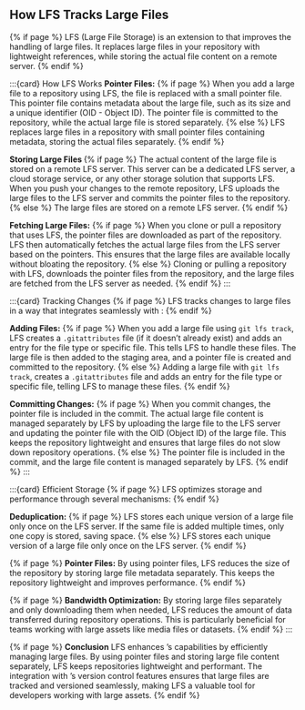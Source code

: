 ## How <i class="fab fa-git"></i> LFS Tracks Large Files
{% if page %}
<i class="fab fa-git"></i> LFS (Large File Storage) is an extension to <i class="fab fa-git"></i> that improves the handling of large files. 
It replaces large files in your repository with lightweight references, while storing the actual file content on a remote server. 
{% endif %}

:::{card} How <i class="fab fa-git"></i> LFS Works
**Pointer Files:** {% if page %}
When you add a large file to a <i class="fab fa-git"></i> repository using <i class="fab fa-git"></i> LFS, the file is replaced with a small pointer file.
This pointer file contains metadata about the large file, such as its size and a unique identifier (OID - Object ID).
The pointer file is committed to the <i class="fab fa-git"></i> repository, while the actual large file is stored separately.
{% else %}
<i class="fab fa-git"></i> LFS replaces large files in a <i class="fab fa-git"></i> repository with small pointer files containing metadata, storing the actual files separately.
{% endif %}

**Storing Large Files <i class="fa-solid fa-database"></i>** {% if page %}
The actual content of the large file is stored on a remote LFS server. This server can be a dedicated LFS server, a cloud storage service, or any other storage solution that supports <i class="fab fa-git"></i> LFS.
When you push your changes to the remote repository, <i class="fab fa-git"></i> LFS uploads the large files to the LFS server and commits the pointer files to the <i class="fab fa-git"></i> repository.
{% else %}
The large files are stored on a remote LFS server.
{% endif %}

**Fetching Large Files:** {% if page %}
When you clone or pull a repository that uses <i class="fab fa-git"></i> LFS, the pointer files are downloaded as part of the <i class="fab fa-git"></i> repository.
<i class="fab fa-git"></i> LFS then automatically fetches the actual large files from the LFS server based on the pointers. This ensures that the large files are available locally without bloating the <i class="fab fa-git"></i> repository.
{% else %}
Cloning or pulling a repository with <i class="fab fa-git"></i> LFS, downloads the pointer files from the repository, and the large files are fetched from the LFS server as needed.
{% endif %}
:::

:::{card} Tracking Changes
{% if page %}
<i class="fab fa-git"></i> LFS tracks changes to large files in a way that integrates seamlessly with <i class="fab fa-git"></i>:
{% endif %}

**Adding Files:** {% if page %}
When you add a large file using `git lfs track`, <i class="fab fa-git"></i> LFS creates a `.gitattributes` file (if it doesn’t already exist) and adds an entry for the file type or specific file. This tells <i class="fab fa-git"></i> LFS to handle these files.
The large file is then added to the staging area, and a pointer file is created and committed to the repository.
{% else %}
Adding a large file with `git lfs track`, creates a `.gitattributes` file and adds an entry for the file type or specific file, telling <i class="fab fa-git"></i> LFS to manage these files.
{% endif %}

**Committing Changes:** {% if page %}
When you commit changes, the pointer file is included in the commit. The actual large file content is managed separately by <i class="fab fa-git"></i> LFS by uploading the large file to the LFS server and updating the pointer file with the OID (Object ID) of the large file.
This keeps the <i class="fab fa-git"></i> repository lightweight and ensures that large files do not slow down repository operations.
{% else %}
The pointer file is included in the commit, and the large file content is managed separately by <i class="fab fa-git"></i> LFS.
{% endif %}
:::

:::{card} Efficient Storage
{% if page %}
<i class="fab fa-git"></i> LFS optimizes storage and performance through several mechanisms:
{% endif %}

**Deduplication:** {% if page %}
<i class="fab fa-git"></i> LFS stores each unique version of a large file only once on the LFS server. 
If the same file is added multiple times, only one copy is stored, saving space.
{% else %}
<i class="fab fa-git"></i> LFS stores each unique version of a large file only once on the LFS server.
{% endif %}

{% if page %}
**Pointer Files:** By using pointer files, <i class="fab fa-git"></i> LFS reduces the size of the <i class="fab fa-git"></i> repository by storing large file metadata separately. This keeps the repository lightweight and improves performance.
{% endif %}

{% if page %}
**Bandwidth Optimization:** By storing large files separately and only downloading them when needed, <i class="fab fa-git"></i> LFS reduces the amount of data transferred during repository operations. This is particularly beneficial for teams working with large assets like media files or datasets.
{% endif %}
:::

{% if page %}
**Conclusion**
<i class="fab fa-git"></i> LFS enhances <i class="fab fa-git"></i>’s capabilities by efficiently managing large files. 
By using pointer files and storing large file content separately, <i class="fab fa-git"></i> LFS keeps repositories lightweight and performant. 
The integration with <i class="fab fa-git"></i>’s version control features ensures that large files are tracked and versioned seamlessly, making <i class="fab fa-git"></i> LFS a valuable tool for developers working with large assets.
{% endif %}